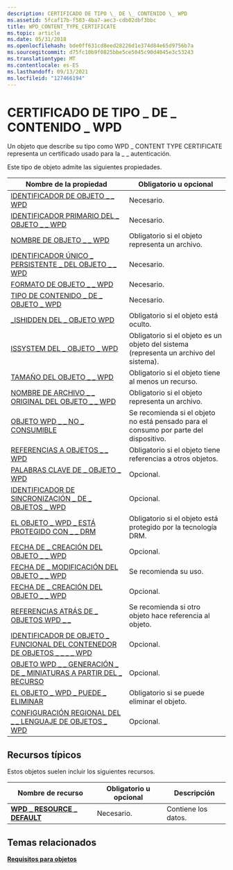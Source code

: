 ```yaml
---
description: CERTIFICADO DE TIPO \_ DE \_ CONTENIDO \_ WPD
ms.assetid: 5fcaf17b-f583-4ba7-aec3-cdb02dbf3bbc
title: WPD_CONTENT_TYPE_CERTIFICATE
ms.topic: article
ms.date: 05/31/2018
ms.openlocfilehash: bde0ff631cd8eed28226d1e374d84e65d9756b7a
ms.sourcegitcommit: d75fc10b9f0825bbe5ce5045c90d4045e3c53243
ms.translationtype: MT
ms.contentlocale: es-ES
ms.lasthandoff: 09/13/2021
ms.locfileid: "127466194"
---
```

# <a name="wpd_content_type_certificate"></a>CERTIFICADO DE TIPO \_ DE \_ CONTENIDO \_ WPD

Un objeto que describe su tipo como WPD \_ CONTENT TYPE CERTIFICATE representa un certificado usado para la \_ \_ autenticación.

Este tipo de objeto admite las siguientes propiedades.



| Nombre de la propiedad                                                                                                         | Obligatorio u opcional                                                  |
|-----------------------------------------------------------------------------------------------------------------------|-----------------------------------------------------------------------|
| [IDENTIFICADOR DE OBJETO \_ \_ WPD](object-properties.md)                                                                | Necesario.                                                             |
| [IDENTIFICADOR PRIMARIO DEL \_ OBJETO \_ \_ WPD](object-properties.md)                                                 | Necesario.                                                             |
| [NOMBRE DE OBJETO \_ \_ WPD](object-properties.md)                                                            | Obligatorio si el objeto representa un archivo.                             |
| [IDENTIFICADOR ÚNICO \_ PERSISTENTE \_ DEL OBJETO \_ \_ WPD](object-properties.md)                          | Necesario.                                                             |
| [FORMATO DE OBJETO \_ \_ WPD](object-properties.md)                                                        | Necesario.                                                             |
| [TIPO DE CONTENIDO \_ DE \_ OBJETO \_ WPD](object-properties.md)                                           | Necesario.                                                             |
| [\_ISHIDDEN DEL \_ OBJETO WPD](object-properties.md)                                                    | Obligatorio si el objeto está oculto.                                     |
| [ISSYSTEM DEL \_ OBJETO \_ WPD](object-properties.md)                                                    | Obligatorio si el objeto es un objeto del sistema (representa un archivo del sistema). |
| [TAMAÑO DEL OBJETO \_ \_ WPD](object-properties.md)                                                            | Obligatorio si el objeto tiene al menos un recurso.                     |
| [NOMBRE DE ARCHIVO \_ \_ ORIGINAL DEL OBJETO \_ \_ WPD](object-properties.md)                              | Obligatorio si el objeto representa un archivo.                             |
| [OBJETO WPD \_ \_ NO \_ CONSUMIBLE](object-properties.md)                                       | Se recomienda si el objeto no está pensado para el consumo por parte del dispositivo. |
| [REFERENCIAS A OBJETOS \_ \_ WPD](object-properties.md)                                                | Obligatorio si el objeto tiene referencias a otros objetos.               |
| [PALABRAS CLAVE DE \_ OBJETO \_ WPD](object-properties.md)                                                    | Opcional.                                                             |
| [IDENTIFICADOR DE SINCRONIZACIÓN \_ DE \_ OBJETOS \_ WPD](object-properties.md)                                                     | Opcional.                                                             |
| [EL OBJETO \_ WPD \_ ESTÁ PROTEGIDO CON \_ \_ DRM](object-properties.md)                                  | Obligatorio si el objeto está protegido por la tecnología DRM.                |
| [FECHA DE \_ CREACIÓN DEL OBJETO \_ \_ WPD](object-properties.md)                                           | Opcional.                                                             |
| [FECHA DE \_ MODIFICACIÓN DEL OBJETO \_ \_ WPD](object-properties.md)                                         | Se recomienda su uso.                                                          |
| [FECHA DE \_ CREACIÓN DEL OBJETO \_ \_ WPD](object-properties.md)                                         | Opcional.                                                             |
| [REFERENCIAS ATRÁS DE \_ OBJETOS WPD \_ \_](object-properties.md)                                     | Se recomienda si otro objeto hace referencia al objeto.            |
| [IDENTIFICADOR DE OBJETO \_ FUNCIONAL DEL CONTENEDOR DE OBJETOS \_ \_ \_ \_ WPD](object-properties.md)     | Opcional.                                                             |
| [OBJETO WPD \_ \_ GENERACIÓN \_ DE \_ MINIATURAS A PARTIR DEL \_ RECURSO](object-properties.md) | Opcional.                                                             |
| [EL OBJETO \_ WPD \_ PUEDE \_ ELIMINAR](object-properties.md)                                               | Obligatorio si se puede eliminar el objeto.                                |
| [CONFIGURACIÓN REGIONAL DEL \_ \_ LENGUAJE DE OBJETOS \_ WPD](object-properties.md)                                                                | Opcional.                                                             |



 

## <a name="typical-resources"></a>Recursos típicos

Estos objetos suelen incluir los siguientes recursos.



| Nombre de recurso                                          | Obligatorio u opcional | Descripción        |
|--------------------------------------------------------|----------------------|--------------------|
| [**WPD \_ RESOURCE \_ DEFAULT**](wpd-resource-default.md) | Necesario.            | Contiene los datos. |



 

## <a name="related-topics"></a>Temas relacionados

<dl> <dt>

[**Requisitos para objetos**](requirements-for-objects.md)
</dt> </dl>

 

 



